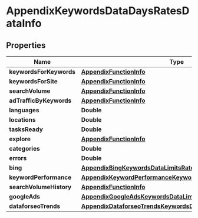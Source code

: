 

# AppendixKeywordsDataDaysRatesDataInfo


## Properties

| Name | Type | Description | Notes |
|------------ | ------------- | ------------- | -------------|
|**keywordsForKeywords** | [**AppendixFunctionInfo**](AppendixFunctionInfo.md) |  |  [optional] |
|**keywordsForSite** | [**AppendixFunctionInfo**](AppendixFunctionInfo.md) |  |  [optional] |
|**searchVolume** | [**AppendixFunctionInfo**](AppendixFunctionInfo.md) |  |  [optional] |
|**adTrafficByKeywords** | [**AppendixFunctionInfo**](AppendixFunctionInfo.md) |  |  [optional] |
|**languages** | **Double** |  |  [optional] |
|**locations** | **Double** |  |  [optional] |
|**tasksReady** | **Double** |  |  [optional] |
|**explore** | [**AppendixFunctionInfo**](AppendixFunctionInfo.md) |  |  [optional] |
|**categories** | **Double** |  |  [optional] |
|**errors** | **Double** |  |  [optional] |
|**bing** | [**AppendixBingKeywordsDataLimitsRatesDataInfo**](AppendixBingKeywordsDataLimitsRatesDataInfo.md) |  |  [optional] |
|**keywordPerformance** | [**AppendixKeywordPerformanceKeywordsDataLimitsRatesDataInfo**](AppendixKeywordPerformanceKeywordsDataLimitsRatesDataInfo.md) |  |  [optional] |
|**searchVolumeHistory** | [**AppendixFunctionInfo**](AppendixFunctionInfo.md) |  |  [optional] |
|**googleAds** | [**AppendixGoogleAdsKeywordsDataLimitsRatesDataInfo**](AppendixGoogleAdsKeywordsDataLimitsRatesDataInfo.md) |  |  [optional] |
|**dataforseoTrends** | [**AppendixDataforseoTrendsKeywordsDataLimitsRatesDataInfo**](AppendixDataforseoTrendsKeywordsDataLimitsRatesDataInfo.md) |  |  [optional] |



